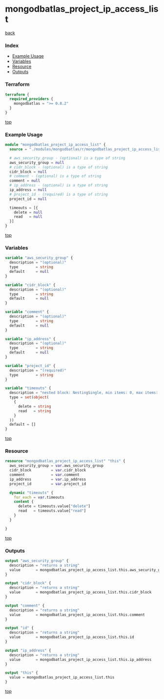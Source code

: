 # mongodbatlas_project_ip_access_list

[back](../mongodbatlas.md)

### Index

- [Example Usage](#example-usage)
- [Variables](#variables)
- [Resource](#resource)
- [Outputs](#outputs)

### Terraform

```terraform
terraform {
  required_providers {
    mongodbatlas = ">= 0.8.2"
  }
}
```

[top](#index)

### Example Usage

```terraform
module "mongodbatlas_project_ip_access_list" {
  source = "./modules/mongodbatlas/r/mongodbatlas_project_ip_access_list"

  # aws_security_group - (optional) is a type of string
  aws_security_group = null
  # cidr_block - (optional) is a type of string
  cidr_block = null
  # comment - (optional) is a type of string
  comment = null
  # ip_address - (optional) is a type of string
  ip_address = null
  # project_id - (required) is a type of string
  project_id = null

  timeouts = [{
    delete = null
    read   = null
  }]
}
```

[top](#index)

### Variables

```terraform
variable "aws_security_group" {
  description = "(optional)"
  type        = string
  default     = null
}

variable "cidr_block" {
  description = "(optional)"
  type        = string
  default     = null
}

variable "comment" {
  description = "(optional)"
  type        = string
  default     = null
}

variable "ip_address" {
  description = "(optional)"
  type        = string
  default     = null
}

variable "project_id" {
  description = "(required)"
  type        = string
}

variable "timeouts" {
  description = "nested block: NestingSingle, min items: 0, max items: 0"
  type = set(object(
    {
      delete = string
      read   = string
    }
  ))
  default = []
}
```

[top](#index)

### Resource

```terraform
resource "mongodbatlas_project_ip_access_list" "this" {
  aws_security_group = var.aws_security_group
  cidr_block         = var.cidr_block
  comment            = var.comment
  ip_address         = var.ip_address
  project_id         = var.project_id

  dynamic "timeouts" {
    for_each = var.timeouts
    content {
      delete = timeouts.value["delete"]
      read   = timeouts.value["read"]
    }
  }

}
```

[top](#index)

### Outputs

```terraform
output "aws_security_group" {
  description = "returns a string"
  value       = mongodbatlas_project_ip_access_list.this.aws_security_group
}

output "cidr_block" {
  description = "returns a string"
  value       = mongodbatlas_project_ip_access_list.this.cidr_block
}

output "comment" {
  description = "returns a string"
  value       = mongodbatlas_project_ip_access_list.this.comment
}

output "id" {
  description = "returns a string"
  value       = mongodbatlas_project_ip_access_list.this.id
}

output "ip_address" {
  description = "returns a string"
  value       = mongodbatlas_project_ip_access_list.this.ip_address
}

output "this" {
  value = mongodbatlas_project_ip_access_list.this
}
```

[top](#index)